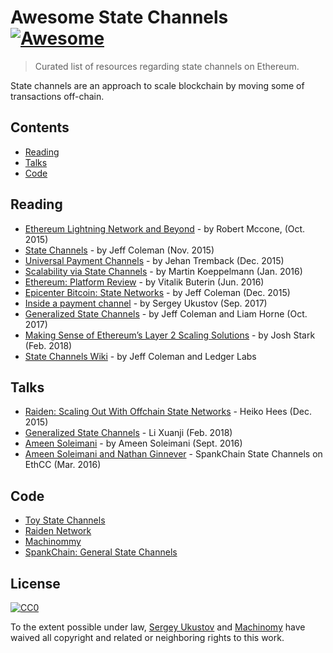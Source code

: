 # Awesome State Channels [![Awesome](https://cdn.rawgit.com/sindresorhus/awesome/d7305f38d29fed78fa85652e3a63e154dd8e8829/media/badge.svg)](https://github.com/sindresorhus/awesome)

> Curated list of resources regarding state channels on Ethereum.

State channels are an approach to scale blockchain by moving some of transactions off-chain. 

## Contents

- [Reading](#reading)
- [Talks](#talks)
- [Code](#code)

## Reading

- [Ethereum Lightning Network and Beyond](http://www.arcturnus.com/ethereum-lightning-network-and-beyond/) - by Robert Mccone, (Oct. 2015)
- [State Channels](http://www.jeffcoleman.ca/state-channels/) - by Jeff Coleman (Nov. 2015)
- [Universal Payment Channels](https://altheamesh.com/blog/universal-payment-channels/) - by Jehan Tremback (Dec. 2015)
- [Scalability via State Channels](http://de.slideshare.net/MartinKppelmann/state-channels-and-scalibility) - by Martin Koeppelmann (Jan. 2016)
- [Ethereum: Platform Review](http://static1.squarespace.com/static/55f73743e4b051cfcc0b02cf/t/57506f387da24ff6bdecb3c1/1464889147417/Ethereum_Paper.pdf) - by Vitalik Buterin (Jun. 2016)
- [Epicenter Bitcoin: State Networks](https://www.youtube.com/watch?v=v0ZJDsRYnbA) - by Jeff Coleman (Dec. 2015) 
- [Inside a payment channel](https://machinomy.com/documentation/inside-a-payment-channel/) - by Sergey Ukustov (Sep. 2017)
- [Generalized State Channels](https://medium.com/l4-media/generalized-state-channels-on-ethereum-de0357f5fb44) - by Jeff Coleman and Liam Horne (Oct. 2017)
- [Making Sense of Ethereum’s Layer 2 Scaling Solutions](https://medium.com/l4-media/making-sense-of-ethereums-layer-2-scaling-solutions-state-channels-plasma-and-truebit-22cb40dcc2f4) - by Josh Stark (Feb. 2018)
- [State Channels Wiki](https://github.com/ledgerlabs/state-channels/wiki) - by Jeff Coleman and Ledger Labs

## Talks
- [Raiden: Scaling Out With Offchain State Networks](https://www.youtube.com/watch?v=h791zjvf3uQ) - Heiko Hees (Dec. 2015) 
- [Generalized State Channels](https://www.youtube.com/watch?v=kZH_ty82jKY) - Li Xuanji (Feb. 2018)
- [Ameen Soleimani](https://www.youtube.com/watch?v=MEL50CVOcH4) - by Ameen Soleimani (Sept. 2016)
- [Ameen Soleimani and Nathan Ginnever](https://www.youtube.com/watch?v=HCaVt-PClJI) - SpankChain State Channels on EthCC (Mar. 2016) 

## Code
- [Toy State Channels](https://github.com/ledgerlabs/toy-state-channels/tree/master/contracts)
- [Raiden Network](https://github.com/raiden-network/raiden)
- [Machinommy](https://machinomy.com)
- [SpankChain: General State Channels](https://github.com/SpankChain/general-state-channels)

## License

[![CC0](http://mirrors.creativecommons.org/presskit/buttons/88x31/svg/cc-zero.svg)](https://creativecommons.org/publicdomain/zero/1.0/)

To the extent possible under law, [Sergey Ukustov](https://github.com/ukstv) and [Machinomy](https://github.com/machinomy) have waived all copyright and related or neighboring rights to this work.
